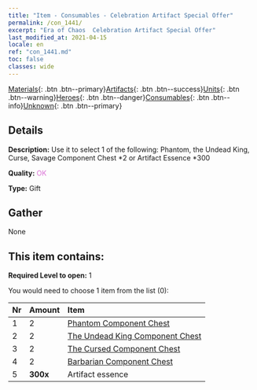 ```yaml
---
title: "Item - Consumables - Celebration Artifact Special Offer"
permalink: /con_1441/
excerpt: "Era of Chaos  Celebration Artifact Special Offer"
last_modified_at: 2021-04-15
locale: en
ref: "con_1441.md"
toc: false
classes: wide
---
```

 [Materials](/Items/){: .btn .btn--primary}[Artifacts](/Items/Artifacts/){: .btn .btn--success}[Units](/Items/Units/){: .btn .btn--warning}[Heroes](/Items/Heroes/){: .btn .btn--danger}[Consumables](/Items/Consumables/){: .btn .btn--info}[Unknown](/Items/Unknown/){: .btn .btn--primary}

## Details
 **Description:** Use it to select 1 of the following: Phantom, the Undead King, Curse, Savage Component Chest *2 or Artifact Essence *300

 **Quality:** <span style="color: #DA70D6">OK</span>

 **Type:** Gift

## Gather

  None

## This item contains:

 **Required Level to open:** 1

 You would need to choose 1 item from the list (0):

  | Nr | Amount |     Item    |
  |:---|:-------|:------------|
  | 1 | 2 | [Phantom Component Chest](/Items/con_1339/) |  | 
  | 2 | 2 | [The Undead King Component Chest](/Items/con_1340/) |  | 
  | 3 | 2 | [The Cursed Component Chest](/Items/con_1341/) |  | 
  | 4 | 2 | [Barbarian Component Chest](/Items/con_1342/) |  | 
  | 5 |  **300x** | Artifact essence |  | 
